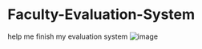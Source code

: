 # Faculty-Evaluation-System
help me finish my evaluation system
![image](https://github.com/user-attachments/assets/6bc4d062-bbc2-4e49-9a0b-3eb5a9281d51)
